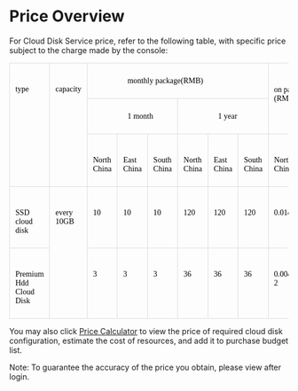 # Price Overview

For Cloud Disk Service price, refer to the following table, with specific price subject to the charge made by the console:

<table style="margin: 10px 0px 0px; color: rgb(51, 51, 51); font-family: Arial, sans-serif; font-size: 14px; overflow-x: auto;" class="confluenceTable" width="-152">
    <tbody>
        <tr class="firstRow">
            <td style="padding: 7px 10px; border: 1px solid rgb(221, 221, 221); vertical-align: top; white-space: pre-wrap;" class="confluenceTd" rowspan="3">
                <span style="color: rgb(0, 0, 0); font-family: Microsoft YaHei, &quot;Microsoft YaHei&quot;; font-size: 14px;">type</span>
            </td>
            <td style="padding: 7px 10px; border: 1px solid rgb(221, 221, 221); vertical-align: top; white-space: pre-wrap;" class="confluenceTd" rowspan="3">
                <span style="color: rgb(0, 0, 0); font-family: Microsoft YaHei, &quot;Microsoft YaHei&quot;; font-size: 14px;">capacity</span>
            </td>
            <td style="padding: 7px 10px; border: 1px solid rgb(221, 221, 221); vertical-align: top; white-space: pre-wrap;" class="confluenceTd" colspan="6">
                <span style="color: rgb(0, 0, 0); font-family: Microsoft YaHei, &quot;Microsoft YaHei&quot;; font-size: 14px;">monthly package(RMB)</span>
            </td>
            <td style="padding: 7px 10px; border: 1px solid rgb(221, 221, 221); vertical-align: top; white-space: pre-wrap; word-break: break-all;" class="confluenceTd" rowspan="2" colspan="3">
                <span style="color: rgb(0, 0, 0); font-family: Microsoft YaHei, &quot;Microsoft YaHei&quot;; font-size: 14px;">billing based on pay by configuration (RMB/hour)</span>
            </td>
        </tr>
        <tr>
            <td style="padding: 7px 10px; border: 1px solid rgb(221, 221, 221); vertical-align: top; white-space: pre-wrap;" class="confluenceTd" colspan="3">
                <span style="color: rgb(0, 0, 0); font-family: Microsoft YaHei, &quot;Microsoft YaHei&quot;; font-size: 14px;">1 month</span>
            </td>
            <td style="padding: 7px 10px; border: 1px solid rgb(221, 221, 221); vertical-align: top; white-space: pre-wrap;" class="confluenceTd" colspan="3">
                <span style="color: rgb(0, 0, 0); font-family: Microsoft YaHei, &quot;Microsoft YaHei&quot;; font-size: 14px;">1 year</span>
            </td>
        </tr>
        <tr>
            <td style="padding: 7px 10px; border: 1px solid rgb(221, 221, 221); vertical-align: top; white-space: pre-wrap;" class="confluenceTd">
                <span style="color: rgb(0, 0, 0); font-family: Microsoft YaHei, &quot;Microsoft YaHei&quot;; font-size: 14px;">North China</span>
            </td>
            <td style="padding: 7px 10px; border: 1px solid rgb(221, 221, 221); vertical-align: top; white-space: pre-wrap;" class="confluenceTd">
                <span style="color: rgb(0, 0, 0); font-family: Microsoft YaHei, &quot;Microsoft YaHei&quot;; font-size: 14px;">East China</span>
            </td>
            <td style="padding: 7px 10px; border: 1px solid rgb(221, 221, 221); vertical-align: top; white-space: pre-wrap;" class="confluenceTd">
                <span style="color: rgb(0, 0, 0); font-family: Microsoft YaHei, &quot;Microsoft YaHei&quot;; font-size: 14px;">South China</span>
            </td>
            <td style="padding: 7px 10px; border: 1px solid rgb(221, 221, 221); vertical-align: top; white-space: pre-wrap;" class="confluenceTd">
                <span style="color: rgb(0, 0, 0); font-family: Microsoft YaHei, &quot;Microsoft YaHei&quot;; font-size: 14px;">North China</span>
            </td>
            <td style="padding: 7px 10px; border: 1px solid rgb(221, 221, 221); vertical-align: top; white-space: pre-wrap;" class="confluenceTd">
                <span style="color: rgb(0, 0, 0); font-family: Microsoft YaHei, &quot;Microsoft YaHei&quot;; font-size: 14px;">East China</span>
            </td>
            <td style="padding: 7px 10px; border: 1px solid rgb(221, 221, 221); vertical-align: top; white-space: pre-wrap;" class="confluenceTd">
                <span style="color: rgb(0, 0, 0); font-family: Microsoft YaHei, &quot;Microsoft YaHei&quot;; font-size: 14px;">South China</span>
            </td>
            <td style="padding: 7px 10px; border: 1px solid rgb(221, 221, 221); vertical-align: top; white-space: pre-wrap;" class="confluenceTd">
                <span style="color: rgb(0, 0, 0); font-family: Microsoft YaHei, &quot;Microsoft YaHei&quot;; font-size: 14px;">North China</span>
            </td>
            <td style="padding: 7px 10px; border: 1px solid rgb(221, 221, 221); vertical-align: top; white-space: pre-wrap;" class="confluenceTd">
                <span style="color: rgb(0, 0, 0); font-family: Microsoft YaHei, &quot;Microsoft YaHei&quot;; font-size: 14px;">East China</span>
            </td>
            <td style="padding: 7px 10px; border: 1px solid rgb(221, 221, 221); vertical-align: top; white-space: pre-wrap;" class="confluenceTd">
                <span style="color: rgb(0, 0, 0); font-family: Microsoft YaHei, &quot;Microsoft YaHei&quot;; font-size: 14px;">South China</span>
            </td>
        </tr>
        <tr>
            <td style="padding: 7px 10px; border: 1px solid rgb(221, 221, 221); vertical-align: top; white-space: pre-wrap;" class="confluenceTd">
                <span style="color: rgb(0, 0, 0); font-family: Microsoft YaHei, &quot;Microsoft YaHei&quot;; font-size: 14px;">SSD cloud disk</span>
            </td>
            <td style="padding: 7px 10px; border: 1px solid rgb(221, 221, 221); vertical-align: top; white-space: pre-wrap;" class="confluenceTd" rowspan="2">
                <span style="color: rgb(0, 0, 0); font-family: Microsoft YaHei, &quot;Microsoft YaHei&quot;; font-size: 14px;">every 10GB</span>
            </td>
            <td style="padding: 7px 10px; border: 1px solid rgb(221, 221, 221); vertical-align: top; white-space: pre-wrap;" class="confluenceTd">
                <span style="color: rgb(0, 0, 0); font-family: Microsoft YaHei, &quot;Microsoft YaHei&quot;; font-size: 14px;">10</span>
            </td>
            <td style="padding: 7px 10px; border: 1px solid rgb(221, 221, 221); vertical-align: top; white-space: pre-wrap;" class="confluenceTd">
                <span style="color: rgb(0, 0, 0); font-family: Microsoft YaHei, &quot;Microsoft YaHei&quot;; font-size: 14px;">10</span>
            </td>
            <td style="padding: 7px 10px; border: 1px solid rgb(221, 221, 221); vertical-align: top; white-space: pre-wrap;" class="confluenceTd">
                <span style="color: rgb(0, 0, 0); font-family: Microsoft YaHei, &quot;Microsoft YaHei&quot;; font-size: 14px;">10</span>
            </td>
            <td style="padding: 7px 10px; border: 1px solid rgb(221, 221, 221); vertical-align: top; white-space: pre-wrap; word-break: break-all;" class="confluenceTd">
                <span style="color: rgb(0, 0, 0); font-family: Microsoft YaHei, &quot;Microsoft YaHei&quot;; font-size: 14px;">120</span>
            </td>
            <td style="padding: 7px 10px; border: 1px solid rgb(221, 221, 221); vertical-align: top; white-space: pre-wrap; word-break: break-all;" class="confluenceTd">
                <span style="color: rgb(0, 0, 0); font-family: Microsoft YaHei, &quot;Microsoft YaHei&quot;; font-size: 14px;">120</span>
            </td>
            <td style="padding: 7px 10px; border: 1px solid rgb(221, 221, 221); vertical-align: top; white-space: pre-wrap; word-break: break-all;" class="confluenceTd">
                <span style="color: rgb(0, 0, 0); font-family: Microsoft YaHei, &quot;Microsoft YaHei&quot;; font-size: 14px;">120</span>
            </td>
            <td style="padding: 7px 10px; border: 1px solid rgb(221, 221, 221); vertical-align: top; white-space: pre-wrap; word-break: break-all;" class="confluenceTd">
                <span style="color: rgb(0, 0, 0); font-family: Microsoft YaHei, &quot;Microsoft YaHei&quot;; font-size: 14px;">0.014</span>
            </td>
            <td style="padding: 7px 10px; border: 1px solid rgb(221, 221, 221); vertical-align: top; white-space: pre-wrap; word-break: break-all;" class="confluenceTd">
                <span style="color: rgb(0, 0, 0); font-family: Microsoft YaHei, &quot;Microsoft YaHei&quot;; font-size: 14px;">0.014</span>
            </td>
            <td style="padding: 7px 10px; border: 1px solid rgb(221, 221, 221); vertical-align: top; white-space: pre-wrap; word-break: break-all;" class="confluenceTd">
                <span style="color: rgb(0, 0, 0); font-family: Microsoft YaHei, &quot;Microsoft YaHei&quot;; font-size: 14px;">0.014</span>
            </td>
        </tr>
        <tr>
            <td style="padding: 7px 10px; border: 1px solid rgb(221, 221, 221); vertical-align: top; white-space: pre-wrap;" class="confluenceTd">
                <span style="color: rgb(0, 0, 0); font-family: Microsoft YaHei, &quot;Microsoft YaHei&quot;; font-size: 14px;">Premium Hdd Cloud Disk</span>
            </td>
            <td style="padding: 7px 10px; border: 1px solid rgb(221, 221, 221); vertical-align: top; white-space: pre-wrap;" class="confluenceTd">
                <span style="color: rgb(0, 0, 0); font-family: Microsoft YaHei, &quot;Microsoft YaHei&quot;; font-size: 14px;">3</span>
            </td>
            <td style="padding: 7px 10px; border: 1px solid rgb(221, 221, 221); vertical-align: top; white-space: pre-wrap;" class="confluenceTd">
                <span style="color: rgb(0, 0, 0); font-family: Microsoft YaHei, &quot;Microsoft YaHei&quot;; font-size: 14px;">3</span>
            </td>
            <td style="padding: 7px 10px; border: 1px solid rgb(221, 221, 221); vertical-align: top; white-space: pre-wrap;" class="confluenceTd">
                <span style="color: rgb(0, 0, 0); font-family: Microsoft YaHei, &quot;Microsoft YaHei&quot;; font-size: 14px;">3</span>
            </td>
            <td style="padding: 7px 10px; border: 1px solid rgb(221, 221, 221); vertical-align: top; white-space: pre-wrap; word-break: break-all;" class="confluenceTd">
                <span style="color: rgb(0, 0, 0); font-family: Microsoft YaHei, &quot;Microsoft YaHei&quot;; font-size: 14px;">36</span>
            </td>
            <td style="padding: 7px 10px; border: 1px solid rgb(221, 221, 221); vertical-align: top; white-space: pre-wrap; word-break: break-all;" class="confluenceTd">
                <span style="color: rgb(0, 0, 0); font-family: Microsoft YaHei, &quot;Microsoft YaHei&quot;; font-size: 14px;">36</span>
            </td>
            <td style="padding: 7px 10px; border: 1px solid rgb(221, 221, 221); vertical-align: top; white-space: pre-wrap; word-break: break-all;" class="confluenceTd">
                <span style="color: rgb(0, 0, 0); font-family: Microsoft YaHei, &quot;Microsoft YaHei&quot;; font-size: 14px;">36</span>
            </td>
            <td style="padding: 7px 10px; border: 1px solid rgb(221, 221, 221); vertical-align: top; white-space: pre-wrap; word-break: break-all;" class="confluenceTd">
                <span style="color: rgb(0, 0, 0); font-family: Microsoft YaHei, &quot;Microsoft YaHei&quot;; font-size: 14px;">0.0042</span>
            </td>
            <td style="padding: 7px 10px; border: 1px solid rgb(221, 221, 221); vertical-align: top; white-space: pre-wrap; word-break: break-all;" class="confluenceTd">
                <span style="color: rgb(0, 0, 0); font-family: Microsoft YaHei, &quot;Microsoft YaHei&quot;; font-size: 14px;">0.0042</span>
            </td>
            <td style="padding: 7px 10px; border: 1px solid rgb(221, 221, 221); vertical-align: top; white-space: pre-wrap; word-break: break-all;" class="confluenceTd">
                <span style="color: rgb(0, 0, 0); font-family: Microsoft YaHei, &quot;Microsoft YaHei&quot;; font-size: 14px;">0.0042</span>
            </td>
        </tr>
    </tbody>
</table>

You may also click [Price Calculator](https://www.jdcloud.com/calculator/calDisk) to view the price of required cloud disk configuration, estimate the cost of resources, and add it to purchase budget list.

Note: To guarantee the accuracy of the price you obtain, please view after login.

